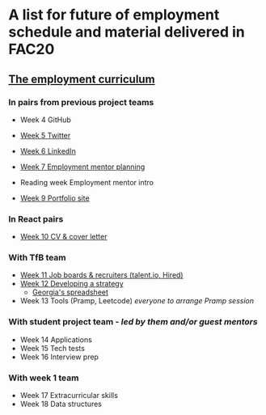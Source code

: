 # A list for future of employment schedule and material delivered in FAC20

## [The employment curriculum](https://hackmd.io/jY8pyE7iTWaThtkuUNgSjw)

### In pairs from previous project teams

- Week 4 GitHub
- [Week 5 Twitter](https://hackmd.io/Qb1vbesIS2enTaRUYdD09A)
- [Week 6 LinkedIn](https://hackmd.io/lLUSUXWZSTe47AwLHeNhMg)
- [Week 7 Employment mentor planning](https://hackmd.io/6S_2xAffSzuI7TQVT8yT8g)

- Reading week Employment mentor intro

- [Week 9 Portfolio site](https://hackmd.io/sK2PqWRvTmmAizCcuwhd2g)

### In React pairs

- [Week 10 CV & cover letter](https://hackmd.io/tWYq8d_2RViYsjOILsbLwA)

### With TfB team

- [Week 11 Job boards & recruiters (talent.io, Hired)](https://hackmd.io/hrHfx0hQQhmrZZe67BqC-Q)
- [Week 12 Developing a strategy](https://foundersandcoders.slack.com/files/UP8DS10P4/F01D30LFXV4/georgia_-_creating_a_job_hunting_strategy.pdf)
  - [Georgia's spreadsheet](https://docs.google.com/spreadsheets/d/1zGBd_5Qm4_-eogLjSGmTYWqreOUG8Gp9eNs6aXFM8sA/edit?usp=sharing)
- Week 13 Tools (Pramp, Leetcode) _everyone to arrange Pramp session_

### With student project team - _led by them and/or guest mentors_

- Week 14 Applications
- Week 15 Tech tests
- Week 16 Interview prep

### With week 1 team

- Week 17 Extracurricular skills
- Week 18 Data structures
